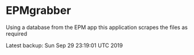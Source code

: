 # EPMgrabber
Using a database from the EPM app this application scrapes the files as required


Latest backup: Sun Sep 29 23:19:01 UTC 2019

